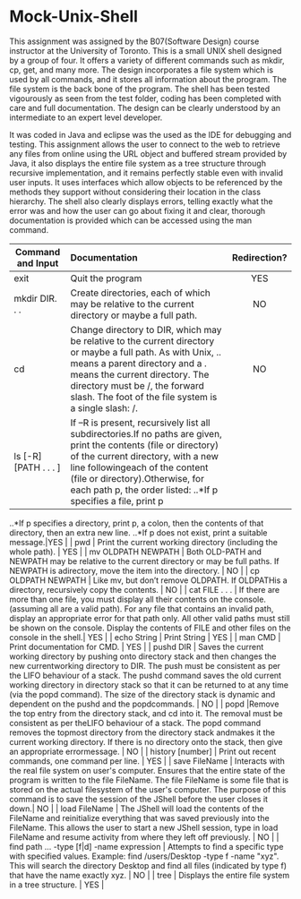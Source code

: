 # Mock-Unix-Shell

This assignment was assigned by the B07(Software Design) course instructor at the University of Toronto. This is a small UNIX shell designed by a group of four. It offers a variety of different commands such as mkdir, cp, get, and many more. The design incorporates a file system which is used by all commands, and it stores all information about the program. The file system is the back bone of the program. The shell has been tested vigourously as seen from the test folder, coding has been completed with care and full documentation. The design can be clearly understood by an intermediate to an expert level developer.

It was coded in Java and eclipse was the used as the IDE for debugging and testing. This assignment allows the user to connect to the web to retrieve any files from online using the URL object and buffered stream provided by Java, it also displays the entire file system as a tree structure through recursive implementation, and it remains perfectly stable even with invalid user inputs. It uses interfaces which allow objects to be referenced by the methods they support without considering their location in the class hierarchy. The shell also clearly displays errors, telling exactly what the error was and how the user can go about fixing it and clear, thorough documentation is provided which can be accessed using the man command.

| Command and Input  | Documentation | Redirection?  |
| ------------- |:--------------| :------------:|
| exit          | Quit the program|YES          |
| mkdir DIR. . .  | Create directories, each of which may be relative to the current directory or maybe a full path.      | NO   |
| cd | Change directory to DIR, which may be relative to the current directory or maybe a full path.  As with Unix, ..  means a parent directory and a . means the current directory.  The directory must be /, the forward slash.  The foot of the file system is a single slash:  /. | NO|
| ls [-R] [PATH . . . ]  | If –R is present, recursively list all subdirectories.If no paths are given, print the contents (file or directory) of the current directory, with a new line followingeach of the content (file or directory).Otherwise, for each path p, the order listed: ..*If p specifies a file, print p 
..*If p specifies a directory, print p, a colon, then the contents of that directory, then an extra new line. 
..*If p does not exist, print a suitable message.|YES        |
| pwd          | Print the current working directory (including the whole path). | YES           |
| mv OLDPATH NEWPATH | Both OLD-PATH  and  NEWPATH  may  be  relative  to  the  current  directory  or  may  be  full  paths.   If  NEWPATH  is  adirectory, move the item into the directory. | NO         |
| cp OLDPATH NEWPATH |  Like mv, but don’t remove OLDPATH. If OLDPATHis a directory, recursively copy the contents. | NO           |
| cat FILE . . .     | If there are more than one file, you must display all their contents on the console. (assuming all are a valid path).  For any file that contains an invalid path, display an appropriate error for that path only. All other valid paths must still be shown on the console. Display the contents of FILE and other files on the console in the shell.| YES           |
| echo String          | Print String | YES           |
| man CMD          | Print documentation for CMD. | YES           |
| pushd DIR         | Saves  the  current  working  directory  by  pushing  onto  directory  stack  and  then  changes  the  new  currentworking  directory  to  DIR.  The  push  must  be  consistent  as  per  the  LIFO  behaviour  of  a  stack. The  pushd command saves the old current working directory in directory stack so that it can be returned to at any time (via the popd command). The size of the directory stack is dynamic and dependent on the pushd and the popdcommands. | NO           |
| popd          |Remove the top entry from the directory stack, and cd into it. The removal must be consistent as per theLIFO behaviour of a stack.  The popd command removes the topmost directory from the directory stack andmakes it the current working directory.  If there is no directory onto the stack, then give an appropriate errormessage. | NO   |
| history [number] | Print out recent commands, one command per line. | YES   |
| save FileName         | Interacts with the real file system on user's computer. Ensures that the entire state of the program is written to the file FileName.  The file FileName is some file that is stored on the actual filesystem of the user's computer.  The purpose of this command is to save the session of the JShell before the user closes it down.| NO    |
| load FileName         | The JShell will load the contents of the FileName and reinitialize everything that was saved previously into the FileName. This allows the user to start a new JShell session, type in load FileName and resume activity from where they left off previously. | NO   |
| find path ...  -type [f|d] -name expression | Attempts to find a specific type with specified values. Example: find /users/Desktop -type f -name "xyz".  This will search the directory Desktop and find all files (indicated by type f) that have the name exactly xyz. | NO   |
| tree         | Displays the entire file system in a tree structure. | YES   |
